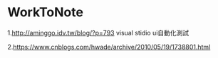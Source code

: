 # WorkToNote

1.http://aminggo.idv.tw/blog/?p=793
  visual stidio ui自動化測試

2.https://www.cnblogs.com/hwade/archive/2010/05/19/1738801.html
